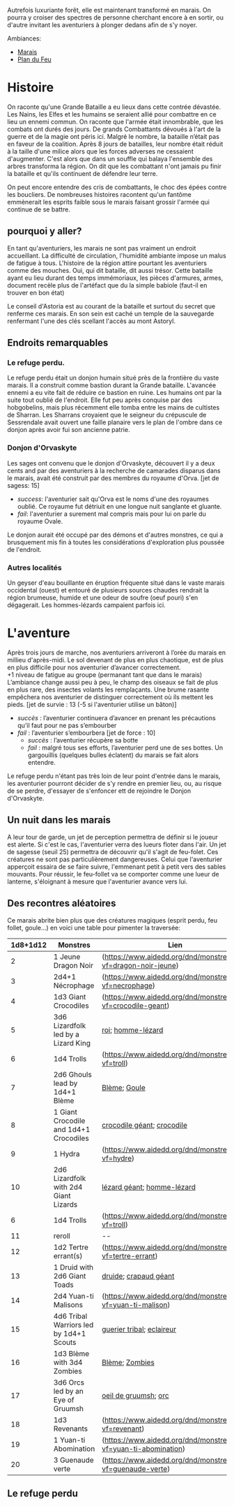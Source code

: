 Autrefois luxuriante forêt, elle est maintenant transformé en marais.
On pourra y croiser des spectres de personne cherchant encore à en sortir, ou d'autre invitant les 
aventuriers à plonger dedans afin de s'y noyer.

Ambiances:
- [Marais](https://www.youtube.com/watch?v=kzBx8TWcrG4)
- [Plan du Feu](https://www.youtube.com/watch?v=cA6fqZl1pYs)


# Histoire
On raconte qu'une Grande Bataille a eu lieux dans cette contrée dévastée. Les Nains, les Elfes et les 
humains se seraient allié pour combattre en ce lieu un ennemi commun. On raconte que l'armée était 
innombrable, que les combats ont durés des jours. 
De grands Combattants dévoués à l'art de la guerre et de la magie ont péris ici. 
Malgré le nombre, la bataille n’était pas en faveur de la coalition. Après 8 jours de batailles, leur 
nombre était réduit à la taille d'une milice alors que les forces adverses ne cessaient d'augmenter. 
C'est alors que dans un souffle qui balaya l'ensemble des arbres transforma la région.
On dit que les combattant n'ont jamais pu finir la bataille et qu'ils continuent de défendre leur terre.


On peut encore entendre des cris de combattants, le choc des épées contre les boucliers. De nombreuses 
histoires racontent qu'un fantôme emmènerait les esprits faible sous le marais faisant grossir l'armée 
qui continue de se battre.


## pourquoi y aller?
En tant qu'aventuriers, les marais ne sont pas vraiment un endroit accueillant. La difficulté de circulation, 
l'humidité ambiante impose un malus de fatigue à tous.
L'histoire de la région attire pourtant les aventuriers comme des mouches. Oui, qui dit bataille, dit aussi 
trésor. Cette bataille ayant eu lieu durant des temps immémoriaux, les pièces d'armures, armes, document 
recèle plus de l'artéfact que du la simple babiole (faut-il en trouver en bon état)

Le conseil d'Astoria est au courant de la bataille et surtout du secret que renferme ces marais. En son sein 
est caché un temple de la sauvegarde renfermant l'une des clés scellant l'accès au mont Astoryl.

## Endroits remarquables

### Le refuge perdu.
Le refuge perdu était un donjon humain situé près de la frontière du vaste marais. Il a construit comme bastion 
durant la Grande bataille. L'avancée ennemi a eu vite fait de réduire ce bastion en ruine. Les humains ont par 
la suite tout oublié de l'endroit. Elle fut peu après conquise par des hobgobelins, mais plus récemment elle tomba 
entre les mains de cultistes de Sharran. Les Sharrans croyaient que le seigneur du crépuscule de Sessrendale avait 
ouvert une faille planaire vers le plan de l'ombre dans ce donjon après avoir fui son ancienne patrie.

### Donjon d'Orvaskyte
Les sages ont convenu que le donjon d'Orvaskyte, découvert il y a deux cents and par des aventuriers à la recherche 
de camarades disparus dans le marais, avait été construit par des membres du royaume d'Orva.
[jet de sagess: 15]
- *success*: l'aventurier sait qu'Orva est le noms d'une des royaumes oublié. Ce royaume fut détriuit en une longue 
nuit sanglante et gluante.
- *fail*: l'aventurier a surement mal compris mais pour lui on parle du royaume Ovale.

Le donjon aurait été occupé par des démons et d'autres monstres, ce qui a brusquement mis fin à toutes les considérations 
d'exploration plus poussée de l'endroit.

### Autres localités
Un geyser d'eau bouillante en éruption fréquente situé dans le vaste marais occidental (ouest) et entouré de plusieurs 
sources chaudes rendrait la région brumeuse, humide et une odeur de soufre (oeuf pouri) s'en dégagerait. 
Les hommes-lézards campaient parfois ici.

# L'aventure
Après trois jours de marche, nos aventuriers arriveront à l’orée du marais en millieu d'après-midi. Le sol devenant de 
plus en plus chaotique, est de plus en plus difficile pour nos aventurier d’avancer correctement.  
+1 niveau de fatigue au groupe (permanant tant que dans le marais)  
L’ambiance change aussi peu à peu, le champ des oiseaux se fait de plus en plus rare, des insectes volants les remplaçants.
Une brume rasante empêchera nos aventurier de distinguer correctement où ils mettent les pieds.
[jet de survie : 13 (-5 si l'aventurier utilise un bâton)]
- _succès_ : l’aventurier continuera d’avancer en prenant les précautions qu’il faut pour ne pas s’embourber
- _fail_ : l’aventurier s’embourbera
	[jet de force : 10]
	- _succès_ : l’aventurier récupère sa botte
	- _fail_ : malgré tous ses efforts, l’aventurier perd une de ses bottes. Un gargouillis (quelques bulles éclatent) du 
	marais se fait alors entendre.

Le refuge perdu n'étant pas très loin de leur point d'entrée dans le marais, les aventurier pourront décider de s'y rendre 
en premier lieu, ou, au risque de se perdre, d'essayer de s'enfoncer ett de rejoindre le Donjon d'Orvaskyte.

## Un nuit dans les marais
A leur tour de garde, un jet de perception permettra de définir si le joueur est alerte. Si c'est le cas, l'aventurier verra 
des lueurs floter dans l'air. Un jet de sagesse (seuil 25) permettra de découvrir qu'il s'agit de feu-folet. Ces créatures ne 
sont pas particulièrement dangereuses. Celui que l'aventurier apperçoit essaira de se faire suivre, l'emmenant petit à petit 
vers des sables mouvants. Pour réussir, le feu-follet va se comporter comme une lueur de lanterne, s'éloignant à mesure que 
l'aventurier avance vers lui. 

## Des recontres aléatoires
Ce marais abrite bien plus que des créatures magiques (esprit perdu, feu follet, goule...) en voici une table pour pimenter 
la traversée: 

|1d8+1d12|Monstres| Lien |
|--|--|--|
|2|1 Jeune Dragon Noir|(https://www.aidedd.org/dnd/monstres.php?vf=dragon-noir-jeune)|
|3|2d4+1 Nécrophage|(https://www.aidedd.org/dnd/monstres.php?vf=necrophage)|
|4|1d3 Giant Crocodiles|(https://www.aidedd.org/dnd/monstres.php?vf=crocodile-geant)|
|5|3d6 Lizardfolk led by a Lizard King|[roi](https://www.aidedd.org/dnd/monstres.php?vf=roi-reine-lezard); [homme-lézard](https://www.aidedd.org/dnd/monstres.php?vf=homme-lezard)|
|6|1d4 Trolls|(https://www.aidedd.org/dnd/monstres.php?vf=troll)|
|7|2d6 Ghouls lead by 1d4+1 Blème|[Blème](https://www.aidedd.org/dnd/monstres.php?vf=bleme); [Goule](https://www.aidedd.org/dnd/monstres.php?vf=goule)|
|8|1 Giant Crocodile and 1d4+1 Crocodiles|[crocodile géant](https://www.aidedd.org/dnd/monstres.php?vf=crocodile-geant); [crocodile](https://www.aidedd.org/dnd/monstres.php?vf=crocodile)|
|9|1 Hydra|(https://www.aidedd.org/dnd/monstres.php?vf=hydre)|
|10|2d6 Lizardfolk with 2d4 Giant Lizards|[lézard géant](https://www.aidedd.org/dnd/monstres.php?vf=lezard-geant); [homme-lézard](https://www.aidedd.org/dnd/monstres.php?vf=homme-lezard)|
|6|1d4 Trolls|(https://www.aidedd.org/dnd/monstres.php?vf=troll)|
|11| reroll | -- |
|12|1d2 Tertre errant(s)|(https://www.aidedd.org/dnd/monstres.php?vf=tertre-errant)|
|13|1 Druid with 2d6 Giant Toads|[druide](https://www.aidedd.org/dnd/monstres.php?vf=druide); [crapaud géant](https://www.aidedd.org/dnd/monstres.php?vf=crapaud-geant)|
|14|2d4 Yuan-ti Malisons| (https://www.aidedd.org/dnd/monstres.php?vf=yuan-ti-malison)|
|15|4d6 Tribal Warriors led by 1d4+1 Scouts| [guerier tribal](https://www.aidedd.org/dnd/monstres.php?vf=guerrier-tribal); [eclaireur](https://www.aidedd.org/dnd/monstres.php?vf=eclaireur)|
|16|1d3 Blème with 3d4 Zombies|[Blème](https://www.aidedd.org/dnd/monstres.php?vf=bleme); [Zombies](https://www.aidedd.org/dnd/monstres.php?vf=zombi)|
|17|3d6 Orcs led by an Eye of Gruumsh|[oeil de gruumsh](https://www.aidedd.org/dnd/monstres.php?vf=orc-oeil-de-gruumsh); [orc](https://www.aidedd.org/dnd/monstres.php?vf=orc)|
|18|1d3 Revenants|(https://www.aidedd.org/dnd/monstres.php?vf=revenant)|
|19|1 Yuan-ti Abomination| (https://www.aidedd.org/dnd/monstres.php?vf=yuan-ti-abomination) |
|20|3 Guenaude verte| (https://www.aidedd.org/dnd/monstres.php?vf=guenaude-verte) |

## Le refuge perdu

